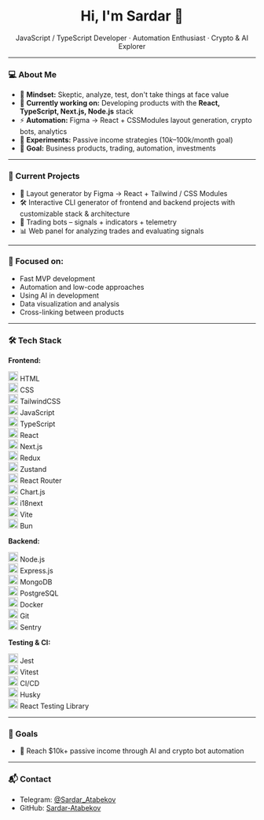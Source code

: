 <h1 align="center">Hi, I'm Sardar 👋</h1>
<p align="center">
  JavaScript / TypeScript Developer · Automation Enthusiast · Crypto & AI Explorer  
</p>

---

### 💻 About Me

- 🧠 **Mindset:** Skeptic, analyze, test, don't take things at face value
- 📍 **Currently working on:** Developing products with the **React, TypeScript, Next.js, Node.js** stack
- ⚡ **Automation:** Figma → React + CSSModules layout generation, crypto bots, analytics
- 🧪 **Experiments:** Passive income strategies ($10k–$100k/month goal)
- 🧭 **Goal:** Business products, trading, automation, investments

---

### 🚀 Current Projects

- 🧩 Layout generator by Figma → React + Tailwind / CSS Modules
- 🛠️ Interactive CLI generator of frontend and backend projects with customizable stack & architecture
- 🤖 Trading bots – signals + indicators + telemetry
- 📊 Web panel for analyzing trades and evaluating signals

---

### 🧠 Focused on:

- Fast MVP development
- Automation and low-code approaches
- Using AI in development
- Data visualization and analysis
- Cross-linking between products

---

### 🛠️ Tech Stack

**Frontend:**

<img src="https://cdn.simpleicons.org/html5/e34f26" width="20"/> HTML  
<img src="https://cdn.simpleicons.org/css3/1572b6" width="20"/> CSS  
<img src="https://cdn.simpleicons.org/tailwindcss/06B6D4" width="20"/> TailwindCSS  
<img src="https://cdn.simpleicons.org/javascript/F7DF1E" width="20"/> JavaScript  
<img src="https://cdn.simpleicons.org/typescript/3178C6" width="20"/> TypeScript  
<img src="https://cdn.simpleicons.org/react/61DAFB" width="20"/> React  
<img src="https://cdn.simpleicons.org/nextdotjs/000000" width="20"/> Next.js  
<img src="https://cdn.simpleicons.org/redux/764ABC" width="20"/> Redux  
<img src="https://cdn.simpleicons.org/zustand/000000" width="20"/> Zustand  
<img src="https://cdn.simpleicons.org/reactrouter/CA4245" width="20"/> React Router  
<img src="https://cdn.simpleicons.org/chartdotjs/FF6384" width="20"/> Chart.js  
<img src="https://cdn.simpleicons.org/i18next/26A69A" width="20"/> i18next  
<img src="https://cdn.simpleicons.org/vite/646CFF" width="20"/> Vite  
<img src="https://cdn.simpleicons.org/bun/B2B2B2" width="20"/> Bun

**Backend:**

<img src="https://cdn.simpleicons.org/node.js/339933" width="20"/> Node.js  
<img src="https://cdn.simpleicons.org/express/000000" width="20"/> Express.js  
<img src="https://cdn.simpleicons.org/mongodb/47A248" width="20"/> MongoDB  
<img src="https://cdn.simpleicons.org/postgresql/4169E1" width="20"/> PostgreSQL  
<img src="https://cdn.simpleicons.org/docker/2496ED" width="20"/> Docker  
<img src="https://cdn.simpleicons.org/git/F05032" width="20"/> Git  
<img src="https://cdn.simpleicons.org/sentry/362D59" width="20"/> Sentry

**Testing & CI:**

<img src="https://cdn.simpleicons.org/jest/C21325" width="20"/> Jest  
<img src="https://cdn.simpleicons.org/vitest/6E9F18" width="20"/> Vitest  
<img src="https://cdn.simpleicons.org/githubactions/2088FF" width="20"/> CI/CD  
<img src="https://cdn.simpleicons.org/husky/000000" width="20"/> Husky  
<img src="https://cdn.simpleicons.org/testinglibrary/E33332" width="20"/> React Testing Library

---

### 🧭 Goals

- 💸 Reach $10k+ passive income through AI and crypto bot automation

---

### 📬 Contact

- Telegram: [@Sardar_Atabekov](https://t.me/Sardar_Atabekov)
- GitHub: [Sardar-Atabekov](https://github.com/Sardar-Atabekov)
